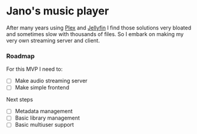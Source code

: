 # Jano's music player

After many years using [Plex](https://www.plex.tv/your-media/) and [Jellyfin](https://jellyfin.org/)
I find those solutions very bloated and sometimes slow with thousands of files. So I
embark on making my very own streaming server and client.

### Roadmap

For this MVP I need to:

- [ ] Make audio streaming server
- [ ] Make simple frontend

Next steps

- [ ] Metadata management
- [ ] Basic library management
- [ ] Basic multiuser support
